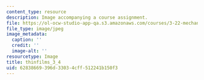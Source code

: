 ```yaml
---
content_type: resource
description: Image accompanying a course assignment.
file: https://ol-ocw-studio-app-qa.s3.amazonaws.com/courses/3-22-mechanical-behavior-of-materials-spring-2008/62838669396d33034cff512241b150f3_thinfilms_3_4.jpg
file_type: image/jpeg
image_metadata:
  caption: ''
  credit: ''
  image-alt: ''
resourcetype: Image
title: thinfilms_3_4
uid: 62838669-396d-3303-4cff-512241b150f3
---
```


